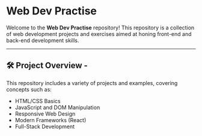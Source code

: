 # Web Dev Practise

Welcome to the **Web Dev Practise** repository! This repository is a collection of web development projects and exercises aimed at honing front-end and back-end development skills.

---

## 🛠️ Project Overview - 

This repository includes a variety of projects and examples, covering concepts such as:
- HTML/CSS Basics
- JavaScript and DOM Manipulation
- Responsive Web Design
- Modern Frameworks (React)
- Full-Stack Development
